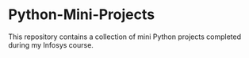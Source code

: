# Python-Mini-Projects
This repository contains a collection of mini Python projects completed during my Infosys course.
